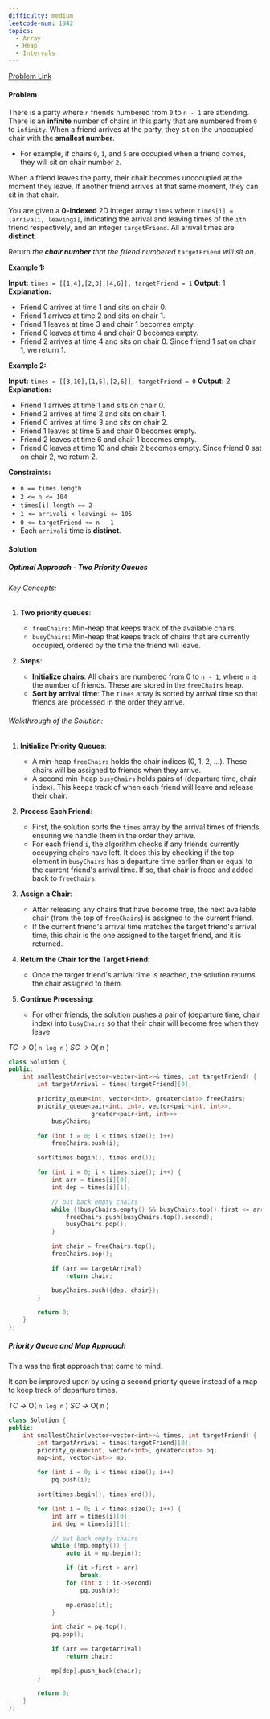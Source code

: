 ```yaml
---
difficulty: medium
leetcode-num: 1942
topics:
  - Array
  - Heap
  - Intervals
---
```

[Problem Link](https://leetcode.com/problems/the-number-of-the-smallest-unoccupied-chair/)

#### Problem
There is a party where `n` friends numbered from `0` to `n - 1` are attending. There is an **infinite** number of chairs in this party that are numbered from `0` to `infinity`. When a friend arrives at the party, they sit on the unoccupied chair with the **smallest number**.

- For example, if chairs `0`, `1`, and `5` are occupied when a friend comes, they will sit on chair number `2`.

When a friend leaves the party, their chair becomes unoccupied at the moment they leave. If another friend arrives at that same moment, they can sit in that chair.

You are given a **0-indexed** 2D integer array `times` where `times[i] = [arrivali, leavingi]`, indicating the arrival and leaving times of the `ith` friend respectively, and an integer `targetFriend`. All arrival times are **distinct**.

Return _the **chair number** that the friend numbered_ `targetFriend` _will sit on_.

**Example 1:**

**Input:** `times = [[1,4],[2,3],[4,6]], targetFriend = 1`
**Output:** 1
**Explanation:** 
- Friend 0 arrives at time 1 and sits on chair 0.
- Friend 1 arrives at time 2 and sits on chair 1.
- Friend 1 leaves at time 3 and chair 1 becomes empty.
- Friend 0 leaves at time 4 and chair 0 becomes empty.
- Friend 2 arrives at time 4 and sits on chair 0.
Since friend 1 sat on chair 1, we return 1.

**Example 2:**

**Input:** `times = [[3,10],[1,5],[2,6]], targetFriend = 0`
**Output:** 2
**Explanation:** 
- Friend 1 arrives at time 1 and sits on chair 0.
- Friend 2 arrives at time 2 and sits on chair 1.
- Friend 0 arrives at time 3 and sits on chair 2.
- Friend 1 leaves at time 5 and chair 0 becomes empty.
- Friend 2 leaves at time 6 and chair 1 becomes empty.
- Friend 0 leaves at time 10 and chair 2 becomes empty.
Since friend 0 sat on chair 2, we return 2.

**Constraints:**

- `n == times.length`
- `2 <= n <= 104`
- `times[i].length == 2`
- `1 <= arrivali < leavingi <= 105`
- `0 <= targetFriend <= n - 1`
- Each `arrivali` time is **distinct**.

#### Solution
##### Optimal Approach - Two Priority Queues
###### Key Concepts:

1. **Two priority queues**:
    
    - `freeChairs`: Min-heap that keeps track of the available chairs.
    - `busyChairs`: Min-heap that keeps track of chairs that are currently occupied, ordered by the time the friend will leave.
2. **Steps**:
    
    - **Initialize chairs**: All chairs are numbered from 0 to `n - 1`, where `n` is the number of friends. These are stored in the `freeChairs` heap.
    - **Sort by arrival time**: The `times` array is sorted by arrival time so that friends are processed in the order they arrive.

###### Walkthrough of the Solution:

1. **Initialize Priority Queues**:
    
    - A min-heap `freeChairs` holds the chair indices (0, 1, 2, ...). These chairs will be assigned to friends when they arrive.
    - A second min-heap `busyChairs` holds pairs of (departure time, chair index). This keeps track of when each friend will leave and release their chair.
2. **Process Each Friend**:
    
    - First, the solution sorts the `times` array by the arrival times of friends, ensuring we handle them in the order they arrive.
    - For each friend `i`, the algorithm checks if any friends currently occupying chairs have left. It does this by checking if the top element in `busyChairs` has a departure time earlier than or equal to the current friend's arrival time. If so, that chair is freed and added back to `freeChairs`.
3. **Assign a Chair**:
    
    - After releasing any chairs that have become free, the next available chair (from the top of `freeChairs`) is assigned to the current friend.
    - If the current friend's arrival time matches the target friend's arrival time, this chair is the one assigned to the target friend, and it is returned.
4. **Return the Chair for the Target Friend**:
    
    - Once the target friend's arrival time is reached, the solution returns the chair assigned to them.
5. **Continue Processing**:
    
    - For other friends, the solution pushes a pair of (departure time, chair index) into `busyChairs` so that their chair will become free when they leave.

*TC ->* O( `n log n`  )
*SC ->* O( n )

```cpp title=Code
class Solution {
public:
    int smallestChair(vector<vector<int>>& times, int targetFriend) {
        int targetArrival = times[targetFriend][0];

        priority_queue<int, vector<int>, greater<int>> freeChairs;
        priority_queue<pair<int, int>, vector<pair<int, int>>,
                       greater<pair<int, int>>>
            busyChairs;

        for (int i = 0; i < times.size(); i++)
            freeChairs.push(i);

        sort(times.begin(), times.end());

        for (int i = 0; i < times.size(); i++) {
            int arr = times[i][0];
            int dep = times[i][1];

            // put back empty chairs
            while (!busyChairs.empty() && busyChairs.top().first <= arr) {
                freeChairs.push(busyChairs.top().second);
                busyChairs.pop();
            }

            int chair = freeChairs.top();
            freeChairs.pop();

            if (arr == targetArrival)
                return chair;

            busyChairs.push({dep, chair});
        }

        return 0;
    }
};
```

##### Priority Queue and Map Approach
This was the first approach that came to mind.

It can be improved upon by using a second priority queue instead of a map to keep track of departure times.

*TC ->* O( `n log n`  )
*SC ->* O( n )

```cpp title=Code
class Solution {
public:
    int smallestChair(vector<vector<int>>& times, int targetFriend) {
        int targetArrival = times[targetFriend][0];
        priority_queue<int, vector<int>, greater<int>> pq;
        map<int, vector<int>> mp;

        for (int i = 0; i < times.size(); i++)
            pq.push(i);

        sort(times.begin(), times.end());

        for (int i = 0; i < times.size(); i++) {
            int arr = times[i][0];
            int dep = times[i][1];

            // put back empty chairs
            while (!mp.empty()) {
                auto it = mp.begin();

                if (it->first > arr)
                    break;
                for (int x : it->second)
                    pq.push(x);

                mp.erase(it);
            }

            int chair = pq.top();
            pq.pop();

            if (arr == targetArrival)
                return chair;

            mp[dep].push_back(chair);
        }

        return 0;
    }
};
```